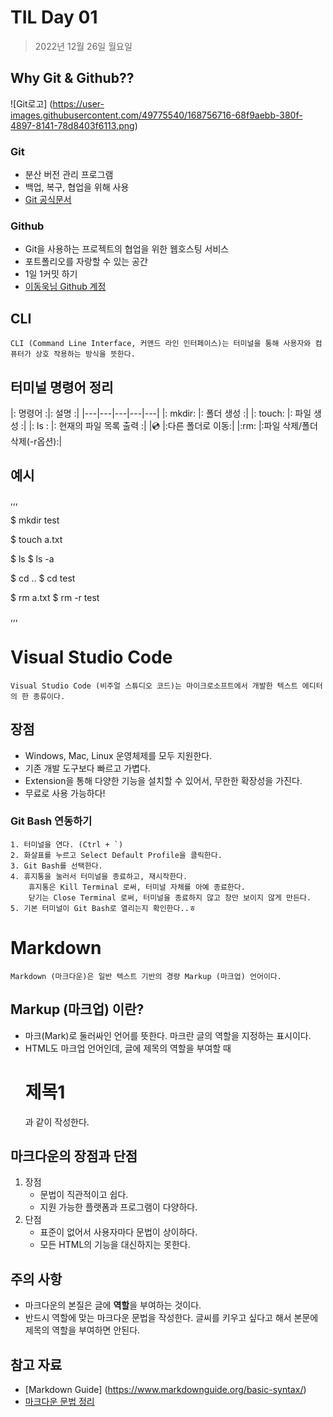 # TIL Day 01


>2022년 12월 26일 월요일

## Why Git & Github??


![Git로고] (https://user-images.githubusercontent.com/49775540/168756716-68f9aebb-380f-4897-8141-78d8403f6113.png)


### Git
 
+ 분산 버전 관리 프로그램
+ 백업, 복구, 협업을 위해 사용
+ [Git 공식문서](https://git-scm.com/book/ko/v2)
  


### Github

- Git을 사용하는 프로젝트의 협업을 위한 웹호스팅 서비스
- 포트폴리오를 자랑할 수 있는 공간
- 1일 1커밋 하기
- [이동욱님 Github 계정](https://github.com/jojoldu)



## CLI

    CLI (Command Line Interface, 커맨드 라인 인터페이스)는 터미널을 통해 사용자와 컴퓨터가 상호 작용하는 방식을 뜻한다.

## 터미널 명령어 정리


|: 명령어 :|:  설명 :|
|---|---|---|---|---|
|: mkdir: |: 폴더 생성 :|
|: touch: |: 파일 생성 :|
|: ls : |: 현재의 파일 목록 출력 :|
|:cd: |:다른 폴더로 이동:|
|:rm: |:파일 삭제/폴더 삭제(-r옵션):|


## 예시

,,,

$ mkdir test

$ touch a.txt

$ ls
$ ls -a

$ cd ..
$ cd test

$ rm a.txt
$ rm -r test

,,,



# Visual Studio Code

    Visual Studio Code (비주얼 스튜디오 코드)는 마이크로소프트에서 개발한 텍스트 에디터의 한 종류이다.

## 장점

- Windows, Mac, Linux 운영체제를 모두 지원한다.
- 기존 개발 도구보다 빠르고 가볍다.
- Extension을 통해 다양한 기능을 설치할 수 있어서, 무한한         확장성을 가진다.
- 무료로 사용 가능하다!

### Git Bash 연동하기

    1. 터미널을 연다. (Ctrl + `)
    2. 화살표를 누르고 Select Default Profile을 클릭한다.
    3. Git Bash를 선택한다.
    4. 휴지통을 눌러서 터미널을 종료하고, 재시작한다.
        휴지통은 Kill Terminal 로써, 터미널 자체를 아예 종료한다.
        닫기는 Close Terminal 로써, 터미널을 종료하지 않고 창만 보이지 않게 만든다.
    5. 기본 터미널이 Git Bash로 열리는지 확인한다..ㅎ



# Markdown

    Markdown (마크다운)은 일반 텍스트 기반의 경량 Markup (마크업) 언어이다.

## Markup (마크업) 이란?

- 마크(Mark)로 둘러싸인 언어를 뜻한다. 마크란 글의 역할을 지정하는 표시이다.
- HTML도 마크업 언어인데, 글에 제목의 역할을 부여할 때 <h1>제목1</h1> 과 같이 작성한다.

## 마크다운의 장점과 단점

1. 장점 
   - 문법이 직관적이고 쉽다.
   - 지원 가능한 플랫폼과 프로그램이 다양하다.
2. 단점
    - 표준이 없어서 사용자마다 문법이 상이하다.
    - 모든 HTML의 기능을 대신하지는 못한다.

## 주의 사항

- 마크다운의 본질은 글에 **역할**을 부여하는 것이다.
- 반드시 역할에 맞는 마크다운 문법을 작성한다. 글씨를 키우고 싶다고 해서 본문에 제목의 역할을 부여하면 안된다.

## 참고 자료

- [Markdown Guide] (https://www.markdownguide.org/basic-syntax/)
- [마크다운 문법 정리]( https://gist.github.com/ihoneymon/652be052a0727ad59601})


